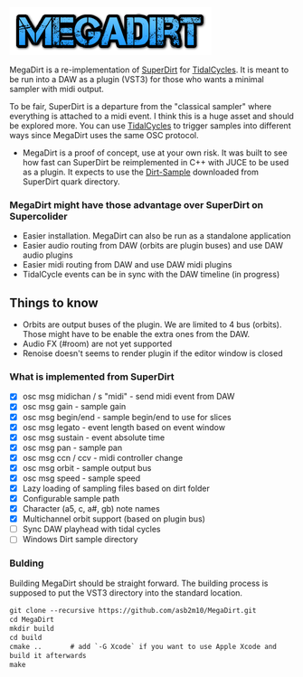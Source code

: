 ![MegaDirt](assets/logo.png)

MegaDirt is a re-implementation of [SuperDirt](https://github.com/musikinformatik/SuperDirt) for [TidalCycles](https://github.com/tidalcycles/tidal). It is meant to be run into a DAW as a plugin (VST3) for those who wants a minimal sampler with midi output.

To be fair, SuperDirt is a departure from the "classical sampler" where everything is attached to a midi event. I think this is a huge asset and should be explored more. You can use [TidalCycles](https://tidalcycles.org) to trigger samples into different ways since MegaDirt uses the same OSC protocol.

* MegaDirt is a proof of concept, use at your own risk. It was built to see how fast can SuperDirt be reimplemented in C++ with JUCE to be used as a plugin. It expects to use the [Dirt-Sample](https://github.com/tidalcycles/Dirt-Samples) downloaded from SuperDirt quark directory.

### MegaDirt might have those advantage over SuperDirt on Supercolider
* Easier installation. MegaDirt can also be run as a standalone application
* Easier audio routing from DAW (orbits are plugin buses) and use DAW audio plugins
* Easier midi routing from DAW and use DAW midi plugins
* TidalCycle events can be in sync with the DAW timeline (in progress)

## Things to know

* Orbits are output buses of the plugin. We are limited to 4 bus (orbits). Those might have to be enable the extra ones from the DAW.
* Audio FX (#room) are not yet supported
* Renoise doesn't seems to render plugin if the editor window is closed

### What is implemented from SuperDirt

- [x] osc msg midichan / s "midi" - send midi event from DAW
- [x] osc msg gain - sample gain
- [x] osc msg begin/end - sample begin/end to use for slices
- [x] osc msg legato - event length based on event window
- [x] osc msg sustain - event absolute time
- [x] osc msg pan - sample pan
- [x] osc msg ccn / ccv - midi controller change
- [x] osc msg orbit - sample output bus
- [x] osc msg speed - sample speed
- [x] Lazy loading of sampling files based on dirt folder
- [x] Configurable sample path
- [x] Character (a5, c, a#, gb) note names
- [x] Multichannel orbit support (based on plugin bus)
- [ ] Sync DAW playhead with tidal cycles
- [ ] Windows Dirt sample directory

### Bulding

Building MegaDirt should be straight forward. The building process is supposed to put the VST3 directory into the standard location.

    git clone --recursive https://github.com/asb2m10/MegaDirt.git
    cd MegaDirt
    mkdir build
    cd build
    cmake ..       # add `-G Xcode` if you want to use Apple Xcode and build it afterwards
    make
